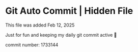 # Git Auto Commit | Hidden File

This file was added Feb 12, 2025

Just for fun and keeping my daily git commit active 🤪

commit number: 1733144
